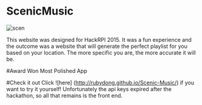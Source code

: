 # ScenicMusic
![scen](https://cloud.githubusercontent.com/assets/14133821/16435501/6b4aba74-3d64-11e6-9389-85ab6ecdcdd5.png)

This website was designed for HackRPI 2015. It was a fun experience and the outcome was a website that will generate the perfect playlist for you based on your location. The more specific you are, the more accurate it will be. 

#Award Won
Most Polished App

<p>

#Check it out
Click ![here] (http://rubydong.github.io/Scenic-Music/) if you want to try it yourself! Unfortunately the api keys expired after the hackathon, so all that remains is the front end.
